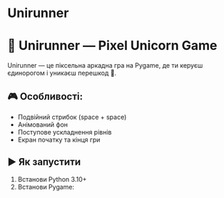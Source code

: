 # Unirunner
# 🦄 Unirunner — Pixel Unicorn Game

Unirunner — це піксельна аркадна гра на Pygame, де ти керуєш єдинорогом і уникаєш перешкод 💩.

## 🎮 Особливості:
- Подвійний стрибок (space + space)
- Анімований фон
- Поступове ускладнення рівнів
- Екран початку та кінця гри

## ▶️ Як запустити
1. Встанови Python 3.10+
2. Встанови Pygame:
